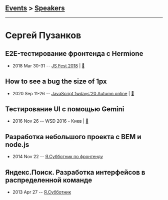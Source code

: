 ## [Events](../README.md) > [Speakers](../speakers.md)
---

# Сергей Пузанков

## E2E-тестирование фронтенда c Hermione
- 2018 Mar 30-31 -- [JS Fest 2018](https://www.youtube.com/watch?v=ckH0Y7srkdU)  | [:notebook:](https://www.slideshare.net/JSFestUA/js-fest-2018-e2e-c-hermione)  
## How to see a bug the size of 1px
- 2020 Sep 11-26 -- [JavaScript fwdays&#39;20 Autumn online](https://youtu.be/hdgmFQAeUzs)  | [:notebook:](https://www.slideshare.net/fwdays/sergey-puzankov-how-to-see-a-bug-the-size-of-1px)  
## Тестирование UI с помощью Gemini
- 2016 Nov 26 -- WSD 2016 - Киев  | [:notebook:](https://wsd.events/2016/11/26/pres/ui-testing.pdf)  
## Разработка небольшого проекта c BEM и node.js
- 2014 Nov 22 -- [Я.Субботник по фронтенду](https://events.yandex.ru/lib/talks/2590/)    
## Яндекс.Поиск. Разработка интерфейсов в распределенной команде
- 2013 Apr 27 -- [Я.Субботник](https://events.yandex.ru/lib/talks/842/)    
